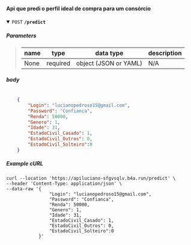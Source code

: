 #### Api que predi o perfil ideal de compra para um consórcio

<details open>
 <summary><code>POST</code> <code><b>/predict</b></code> </summary>

##### Parameters

> | name      |  type     | data type               | description                                                           |
> |-----------|-----------|-------------------------|-----------------------------------------------------------------------|
> | None      |  required | object (JSON or YAML)   | N/A  |

##### body

```JSON
 
    {
        "Login": "lucianopedroso15@gmail.com",
        "Password": "Confianca",
        "Renda": 50000,
        "Genero": 1,
        "Idade": 31,
        "EstadoCivil_Casado": 1,
        "EstadoCivil_Outros": 0,
        "EstadoCivil_Solteiro":0
    }
```


##### Example cURL

```shell
curl --location 'https://apiluciano-sfgvsqlv.b4a.run/predict' \
--header 'Content-Type: application/json' \
--data-raw '{
                "Login": "lucianopedroso15@gmail.com",
                "Password": "Confianca",
                "Renda": 50000,
                "Genero": 1,
                "Idade": 31,
                "EstadoCivil_Casado": 1,
                "EstadoCivil_Outros": 0,
                "EstadoCivil_Solteiro":0
            }'
```

</details>
